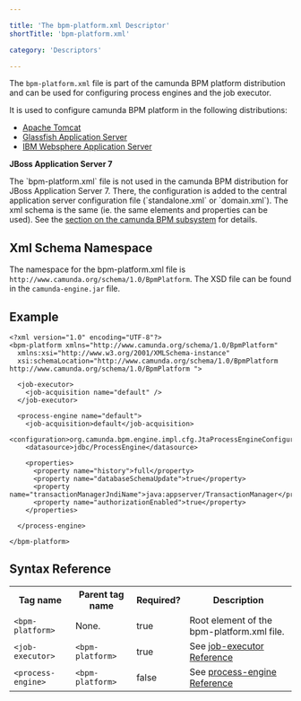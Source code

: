 ```yaml
---

title: 'The bpm-platform.xml Descriptor'
shortTitle: 'bpm-platform.xml'

category: 'Descriptors'

---
```



The `bpm-platform.xml` file is part of the camunda BPM platform distribution and can be used for configuring process engines and the job executor.

It is used to configure camunda BPM platform in the following distributions:

* [Apache Tomcat](/guides/installation-guide/tomcat/#!/#platform)
* [Glassfish Application Server](/guides/installation-guide/glassfish/#!/#platform)
* [IBM Websphere Application Server](/guides/installation-guide/was/#!/#platform)

<div class="alert ">
  <p>
    <strong>JBoss Application Server 7</strong>
  </p>
  <p>The `bpm-platform.xml` file is not used in the camunda BPM distribution for JBoss Application Server 7. There, the configuration is added to the central application server configuration file (`standalone.xml` or `domain.xml`). The xml schema is the same (ie. the same elements and properties can be used). See the <a href="/guides/user-guide/#!/#bpmplatform/container/jboss">section on the camunda BPM subsystem</a> for details.
  </p>
</div>

Xml Schema Namespace
---------------------

The namespace for the bpm-platform.xml file is `http://www.camunda.org/schema/1.0/BpmPlatform`. The XSD file can be found in the `camunda-engine.jar` file.

Example
-------

    <?xml version="1.0" encoding="UTF-8"?>
    <bpm-platform xmlns="http://www.camunda.org/schema/1.0/BpmPlatform"
      xmlns:xsi="http://www.w3.org/2001/XMLSchema-instance"
      xsi:schemaLocation="http://www.camunda.org/schema/1.0/BpmPlatform http://www.camunda.org/schema/1.0/BpmPlatform ">

      <job-executor>
        <job-acquisition name="default" />
      </job-executor>

      <process-engine name="default">
        <job-acquisition>default</job-acquisition>
        <configuration>org.camunda.bpm.engine.impl.cfg.JtaProcessEngineConfiguration</configuration>
        <datasource>jdbc/ProcessEngine</datasource>

        <properties>
          <property name="history">full</property>
          <property name="databaseSchemaUpdate">true</property>
          <property name="transactionManagerJndiName">java:appserver/TransactionManager</property>
          <property name="authorizationEnabled">true</property>
        </properties>

      </process-engine>

    </bpm-platform>


Syntax Reference
----------------

<table class="table table-striped">
  <tr>
    <th>Tag name </th>
    <th>Parent tag name</th>
    <th>Required?</th>
    <th>Description</th>
  </tr>
  <tr>
    <td><code>&lt;bpm-platform&gt;</code></td>
    <td>None.</td>
    <td>true</td>
    <td>Root element of the bpm-platform.xml file.</td>
  </tr>
  <tr>
    <td><code>&lt;job-executor&gt;</code></td>
    <td><code>&lt;bpm-platform&gt;</code></td>
    <td>true</td>
    <td>See <a href="#!/tags/job-executor">job-executor Reference</a></td>
  </tr>
  <tr>
    <td><code>&lt;process-engine&gt;</code></td>
    <td><code>&lt;bpm-platform&gt;</code></td>
    <td>false</td>
    <td>See <a href="#!/tags/process-engine">process-engine Reference</a></td>
  </tr>
</table>
